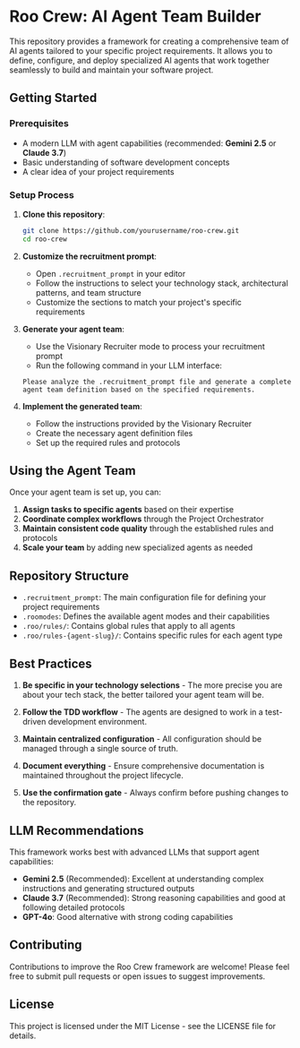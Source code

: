 # Roo Crew: AI Agent Team Builder

This repository provides a framework for creating a comprehensive team of AI agents tailored to your specific project requirements. It allows you to define, configure, and deploy specialized AI agents that work together seamlessly to build and maintain your software project.

## Getting Started

### Prerequisites

- A modern LLM with agent capabilities (recommended: **Gemini 2.5** or **Claude 3.7**)
- Basic understanding of software development concepts
- A clear idea of your project requirements

### Setup Process

1. **Clone this repository**:
   ```bash
   git clone https://github.com/yourusername/roo-crew.git
   cd roo-crew
   ```

2. **Customize the recruitment prompt**:
   - Open `.recruitment_prompt` in your editor
   - Follow the instructions to select your technology stack, architectural patterns, and team structure
   - Customize the sections to match your project's specific requirements

3. **Generate your agent team**:
   - Use the Visionary Recruiter mode to process your recruitment prompt
   - Run the following command in your LLM interface:
   ```
   Please analyze the .recruitment_prompt file and generate a complete agent team definition based on the specified requirements.
   ```

4. **Implement the generated team**:
   - Follow the instructions provided by the Visionary Recruiter
   - Create the necessary agent definition files
   - Set up the required rules and protocols

## Using the Agent Team

Once your agent team is set up, you can:

1. **Assign tasks to specific agents** based on their expertise
2. **Coordinate complex workflows** through the Project Orchestrator
3. **Maintain consistent code quality** through the established rules and protocols
4. **Scale your team** by adding new specialized agents as needed

## Repository Structure

- `.recruitment_prompt`: The main configuration file for defining your project requirements
- `.roomodes`: Defines the available agent modes and their capabilities
- `.roo/rules/`: Contains global rules that apply to all agents
- `.roo/rules-{agent-slug}/`: Contains specific rules for each agent type

## Best Practices

1. **Be specific in your technology selections** - The more precise you are about your tech stack, the better tailored your agent team will be.

2. **Follow the TDD workflow** - The agents are designed to work in a test-driven development environment.

3. **Maintain centralized configuration** - All configuration should be managed through a single source of truth.

4. **Document everything** - Ensure comprehensive documentation is maintained throughout the project lifecycle.

5. **Use the confirmation gate** - Always confirm before pushing changes to the repository.

## LLM Recommendations

This framework works best with advanced LLMs that support agent capabilities:

- **Gemini 2.5** (Recommended): Excellent at understanding complex instructions and generating structured outputs
- **Claude 3.7** (Recommended): Strong reasoning capabilities and good at following detailed protocols
- **GPT-4o**: Good alternative with strong coding capabilities

## Contributing

Contributions to improve the Roo Crew framework are welcome! Please feel free to submit pull requests or open issues to suggest improvements.

## License

This project is licensed under the MIT License - see the LICENSE file for details.